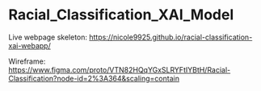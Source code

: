 # Racial_Classification_XAI_Model

Live webpage skeleton: https://nicole9925.github.io/racial-classification-xai-webapp/

Wireframe: https://www.figma.com/proto/VTN82HQqYGxSLRYFtIYBtH/Racial-Classification?node-id=2%3A364&scaling=contain
